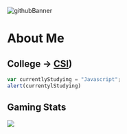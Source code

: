 <!--
**Alex-z01/Alex-z01** is a ✨ _special_ ✨ repository because its `README.md` (this file) appears on your GitHub profile.

Here are some ideas to get you started:

- 🔭 I’m currently working on ...
- 🌱 I’m currently learning ...
- 👯 I’m looking to collaborate on ...
- 🤔 I’m looking for help with ...
- 💬 Ask me about ...
- 📫 How to reach me: ...
- 😄 Pronouns: ...
- ⚡ Fun fact: ...
-->

![githubBanner](https://user-images.githubusercontent.com/69604949/165014619-b3059202-9abd-4f30-856b-de5f1d9ad531.gif)


<h1> About Me </h1>

<h2> College → <a href='https://www.csi.cuny.edu/'>CSI</a>) </h2>

```javascript
var currentlyStudying = "Javascript";
alert(currentylStudying)
```



<h2> Gaming Stats </h2>
<img src="https://steam-stat.vercel.app/api?profileName=zchicken"/>



